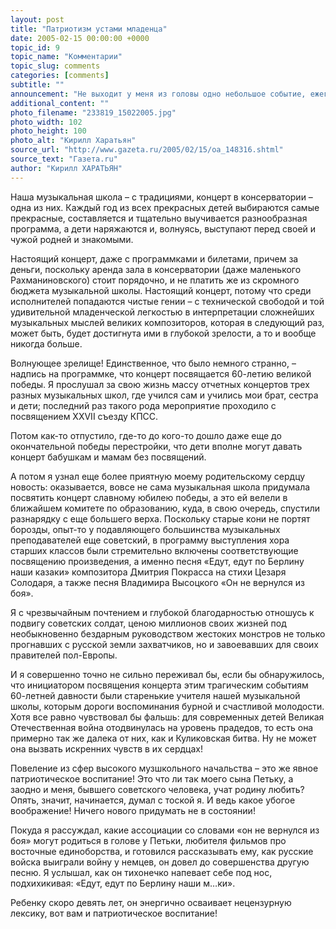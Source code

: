 ```yaml
---
layout: post
title: "Патриотизм устами младенца"
date: 2005-02-15 00:00:00 +0000
topic_id: 9
topic_name: "Комментарии"
topic_slug: comments
categories: [comments]
subtitle: ""
announcement: "Не выходит у меня из головы одно небольшое событие, ежегодный отчетный концерт музыкальной школы, где – довольно безуспешно – учится играть на скрипке мой сынок Петька."
additional_content: ""
photo_filename: "233819_15022005.jpg"
photo_width: 102
photo_height: 100
photo_alt: "Кирилл Харатьян"
source_url: "http://www.gazeta.ru/2005/02/15/oa_148316.shtml"
source_text: "Газета.ru"
author: "Кирилл ХАРАТЬЯН"
---
```

Наша музыкальная школа – с традициями, концерт в консерватории – одна из них. Каждый год из всех прекрасных детей выбираются самые прекрасные, составляется и тщательно выучивается разнообразная программа, а дети наряжаются и, волнуясь, выступают перед своей и чужой родней и знакомыми.

Настоящий концерт, даже с программками и билетами, причем за деньги, поскольку аренда зала в консерватории (даже маленького Рахманиновского) стоит порядочно, и не платить же из скромного бюджета музыкальной школы. Настоящий концерт, потому что среди исполнителей попадаются чистые гении – с технической свободой и той удивительной младенческой легкостью в интерпретации сложнейших музыкальных мыслей великих композиторов, которая в следующий раз, может быть, будет достигнута ими в глубокой зрелости, а то и вообще никогда больше.

Волнующее зрелище! Единственное, что было немного странно, – надпись на программке, что концерт посвящается 60-летию великой победы. Я прослушал за свою жизнь массу отчетных концертов трех разных музыкальных школ, где учился сам и учились мои брат, сестра и дети; последний раз такого рода мероприятие проходило с посвящением XXVII съезду КПСС.

Потом как-то отпустило, где-то до кого-то дошло даже еще до окончательной победы перестройки, что дети вполне могут давать концерт бабушкам и мамам без посвящений.

А потом я узнал еще более приятную моему родительскому сердцу новость: оказывается, вовсе не сама музыкальная школа придумала посвятить концерт славному юбилею победы, а это ей велели в ближайшем комитете по образованию, куда, в свою очередь, спустили разнарядку с еще большего верха. Поскольку старые кони не портят борозды, опыт-то у подавляющего большинства музыкальных преподавателей еще советский, в программу выступления хора старших классов были стремительно включены соответствующие посвящению произведения, а именно песня «Едут, едут по Берлину наши казаки» композитора Дмитрия Покрасса на стихи Цезаря Солодаря, а также песня Владимира Высоцкого «Он не вернулся из боя».

Я с чрезвычайным почтением и глубокой благодарностью отношусь к подвигу советских солдат, ценою миллионов своих жизней под необыкновенно бездарным руководством жестоких монстров не только прогнавших с русской земли захватчиков, но и завоевавших для своих правителей пол-Европы.

И я совершенно точно не сильно переживал бы, если бы обнаружилось, что инициатором посвящения концерта этим трагическим событиям 60-летней давности были старенькие учителя нашей музыкальной школы, которым дороги воспоминания бурной и счастливой молодости. Хотя все равно чувствовал бы фальшь: для современных детей Великая Отечественная война отодвинулась на уровень прадедов, то есть она примерно так же далека от них, как и Куликовская битва. Ну не может она вызвать искренних чувств в их сердцах!

Повеление из сфер высокого музшкольного начальства – это же явное патриотическое воспитание! Это что ли так моего сына Петьку, а заодно и меня, бывшего советского человека, учат родину любить? Опять, значит, начинается, думал с тоской я. И ведь какое убогое воображение! Ничего нового придумать не в состоянии!

Покуда я рассуждал, какие ассоциации со словами «он не вернулся из боя» могут родиться в голове у Петьки, любителя фильмов про восточные единоборства, и готовился рассказывать ему, как русские войска выиграли войну у немцев, он довел до совершенства другую песню. Я услышал, как он тихонечко напевает себе под нос, подхихикивая: «Едут, едут по Берлину наши м…ки».

Ребенку скоро девять лет, он энергично осваивает нецензурную лексику, вот вам и патриотическое воспитание!
